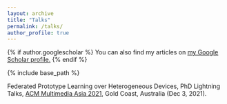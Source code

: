 ```yaml
---
layout: archive
title: "Talks"
permalink: /talks/
author_profile: true
---
```


{% if author.googlescholar %}
  You can also find my articles on <u><a href="{{author.googlescholar}}">my Google Scholar profile</a>.</u>
{% endif %}

{% include base_path %}

<!-- {% for post in site.publications reversed %}
  {% include archive-single.html %}
{% endfor %} -->


Federated Prototype Learning over Heterogeneous Devices, PhD Lightning Talks, [ACM Multimedia Asia 2021](https://mmasia2021.uqcloud.net/phd-school), Gold Coast, Australia (Dec 3, 2021).
